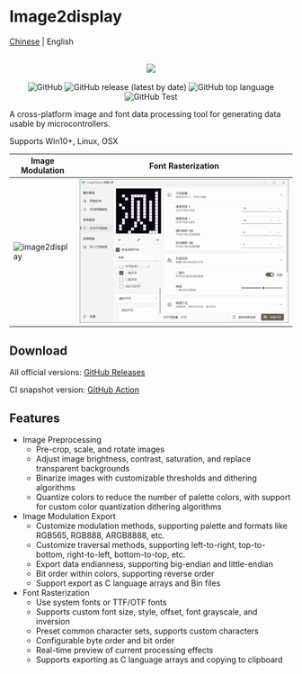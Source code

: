 # Image2display

[Chinese](./README.md) | English

<p align="center">
    <br>
    <img src="./Image2Display/Image2Display/Assets/logo.svg" width="150"/>
    <br>
</p>
<p align="center">
    <img alt="GitHub" src="https://img.shields.io/github/license/chenxuuu/image2display">
    <img alt="GitHub release (latest by date)" src="https://img.shields.io/github/v/release/chenxuuu/image2display">
    <img alt="GitHub top language" src="https://img.shields.io/github/languages/top/chenxuuu/image2display">
    <img alt="GitHub Test" src="https://github.com/chenxuuu/image2display/actions/workflows/test.yml/badge.svg">
</p>

A cross-platform image and font data processing tool for generating data usable by microcontrollers.

Supports Win10+, Linux, OSX

| Image Modulation | Font Rasterization |
|--------|--------|
| ![image2display](Assets/en.gif) | ![font](Assets/font.png) |

## Download

All official versions: [GitHub Releases](https://github.com/chenxuuu/image2display/releases/latest)

CI snapshot version: [GitHub Action](https://nightly.link/chenxuuu/image2display/workflows/build/master)

## Features

- Image Preprocessing
  - Pre-crop, scale, and rotate images
  - Adjust image brightness, contrast, saturation, and replace transparent backgrounds
  - Binarize images with customizable thresholds and dithering algorithms
  - Quantize colors to reduce the number of palette colors, with support for custom color quantization dithering algorithms
- Image Modulation Export
  - Customize modulation methods, supporting palette and formats like RGB565, RGB888, ARGB8888, etc.
  - Customize traversal methods, supporting left-to-right, top-to-bottom, right-to-left, bottom-to-top, etc.
  - Export data endianness, supporting big-endian and little-endian
  - Bit order within colors, supporting reverse order
  - Support export as C language arrays and Bin files
- Font Rasterization
  - Use system fonts or TTF/OTF fonts
  - Supports custom font size, style, offset, font grayscale, and inversion
  - Preset common character sets, supports custom characters
  - Configurable byte order and bit order
  - Real-time preview of current processing effects
  - Supports exporting as C language arrays and copying to clipboard
